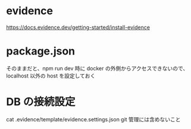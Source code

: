 # evidence
https://docs.evidence.dev/getting-started/install-evidence

# package.json
そのままだと、npm run dev 時に docker の外側からアクセスできないので、
localhost 以外の host を設定しておく

# DB の接続設定
cat .evidence/template/evidence.settings.json
git 管理には含めないこと
